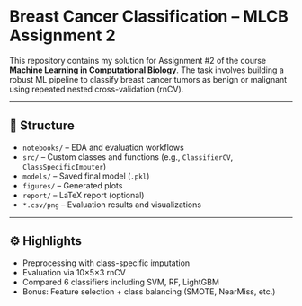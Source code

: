 # Breast Cancer Classification – MLCB Assignment 2

This repository contains my solution for Assignment #2 of the course **Machine Learning in Computational Biology**. The task involves building a robust ML pipeline to classify breast cancer tumors as benign or malignant using repeated nested cross-validation (rnCV).

---

## 📂 Structure

- `notebooks/` – EDA and evaluation workflows
- `src/` – Custom classes and functions (e.g., `ClassifierCV`, `ClassSpecificImputer`)
- `models/` – Saved final model (`.pkl`)
- `figures/` – Generated plots
- `report/` – LaTeX report (optional)
- `*.csv/png` – Evaluation results and visualizations

---

## ⚙️ Highlights

- Preprocessing with class-specific imputation
- Evaluation via 10×5×3 rnCV
- Compared 6 classifiers including SVM, RF, LightGBM
- Bonus: Feature selection + class balancing (SMOTE, NearMiss, etc.)
